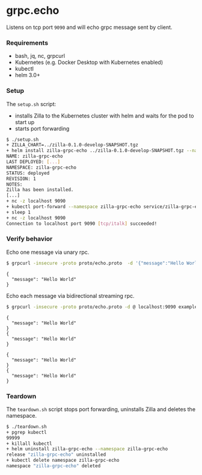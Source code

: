 # grpc.echo

Listens on tcp port `9090` and will echo grpc message sent by client.

### Requirements

- bash, jq, nc, grpcurl
- Kubernetes (e.g. Docker Desktop with Kubernetes enabled)
- kubectl
- helm 3.0+

### Setup

The `setup.sh` script:
- installs Zilla to the Kubernetes cluster with helm and waits for the pod to start up
- starts port forwarding

```bash
$ ./setup.sh
+ ZILLA_CHART=../zilla-0.1.0-develop-SNAPSHOT.tgz
+ helm install zilla-grpc-echo ../zilla-0.1.0-develop-SNAPSHOT.tgz --namespace zilla-grpc-echo [...]
NAME: zilla-grpc-echo
LAST DEPLOYED: [...]
NAMESPACE: zilla-grpc-echo
STATUS: deployed
REVISION: 1
NOTES:
Zilla has been installed.
[...]
+ nc -z localhost 9090
+ kubectl port-forward --namespace zilla-grpc-echo service/zilla-grpc-echo 9090
+ sleep 1
+ nc -z localhost 9090
Connection to localhost port 9090 [tcp/italk] succeeded!
```

### Verify behavior

Echo one message via unary rpc.
```bash
$ grpcurl -insecure -proto proto/echo.proto  -d '{"message":"Hello World"}' localhost:9090 example.EchoService.EchoUnary
```
```
{
  "message": "Hello World"
}
```

Echo each message via bidirectional streaming rpc.
```bash
$ grpcurl -insecure -proto proto/echo.proto -d @ localhost:9090 example.EchoService.EchoBidiStream
```
```
{
  "message": "Hello World"
}
{
  "message": "Hello World"
}
```
```
{
  "message": "Hello World"
}
{
  "message": "Hello World"
}
```

### Teardown

The `teardown.sh` script stops port forwarding, uninstalls Zilla and deletes the namespace.

```bash
$ ./teardown.sh
+ pgrep kubectl
99999
+ killall kubectl
+ helm uninstall zilla-grpc-echo --namespace zilla-grpc-echo
release "zilla-grpc-echo" uninstalled
+ kubectl delete namespace zilla-grpc-echo
namespace "zilla-grpc-echo" deleted
```
